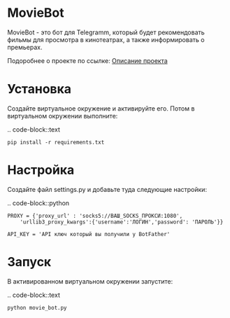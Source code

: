 MovieBot
========

MovieBot - это бот для Telegramm, который будет рекомендовать фильмы для просмотра в кинотеатрах, а также информировать о премьерах.

Подоробнее о проекте по ссылке: <a href="https://docs.google.com/document/d/1-1Dnsv8-O4cPDdo2XeNWVOTzfxnV6UkUa3NVsY_NkIg/edit?usp=sharing">Описание проекта</a>

Установка
=========

Создайте виртуальное окружение и активируйте его. Потом в виртуальном окружении выполните:

.. code-block::text
    
    pip install -r requirements.txt 

Настройка
=========

Создайте файл settings.py и добавьте туда следующие настройки:

.. code-block::python
    
    PROXY = {'proxy_url' : 'socks5://ВАШ_SOCKS_ПРОКСИ:1080',
        'urllib3_proxy_kwargs':{'username':'ЛОГИН','password': 'ПАРОЛЬ'}}

    API_KEY = 'API ключ который вы получили у BotFather'

Запуск
======

В активированном виртуальном окружении запустите:

.. code-block::text

    python movie_bot.py